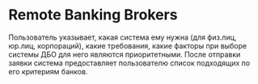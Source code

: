 # Remote Banking Brokers
Пользователь указывает, какая система ему нужна (для физ.лиц, юр.лиц, корпораций), какие требования, какие факторы при выборе системы ДБО для него являются приоритетными. После отправки заявки система предоставляет пользователю список подходящих по его критериям банков.
 
